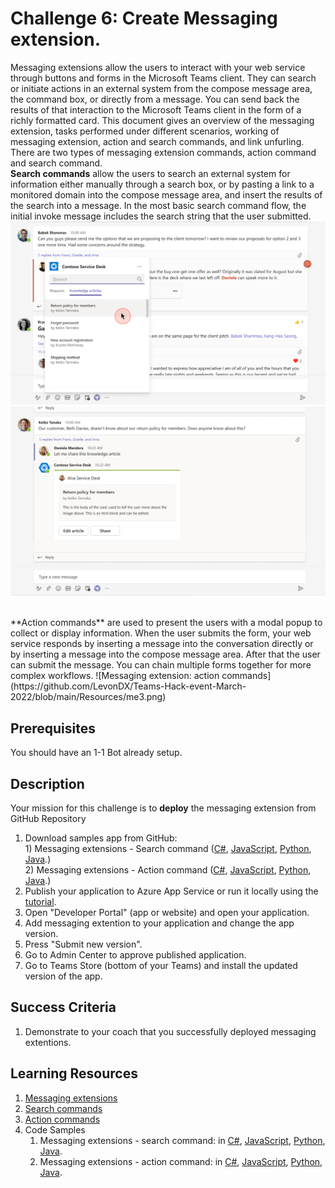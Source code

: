 # Challenge 6: Create Messaging extension.

Messaging extensions allow the users to interact with your web service through buttons and forms in the Microsoft Teams client. They can search or initiate actions in an external system from the compose message area, the command box, or directly from a message. You can send back the results of that interaction to the Microsoft Teams client in the form of a richly formatted card. This document gives an overview of the messaging extension, tasks performed under different scenarios, working of messaging extension, action and search commands, and link unfurling.
There are two types of messaging extension commands, action command and search command.
<br/>
**Search commands** allow the users to search an external system for information either manually through a search box, or by pasting a link to a monitored domain into the compose message area, and insert the results of the search into a message. In the most basic search command flow, the initial invoke message includes the search string that the user submitted. 
![Messaging extension: search commands](https://github.com/LevonDX/Teams-Hack-event-March-2022/blob/main/Resources/me1.png)
![Messaging extension: search commands](https://github.com/LevonDX/Teams-Hack-event-March-2022/blob/main/Resources/me2.png)

<br/>
**Action commands** are used to present the users with a modal popup to collect or display information. When the user submits the form, your web service responds by inserting a message into the conversation directly or by inserting a message into the compose message area. After that the user can submit the message. You can chain multiple forms together for more complex workflows.
![Messaging extension: action commands](https://github.com/LevonDX/Teams-Hack-event-March-2022/blob/main/Resources/me3.png)

## Prerequisites

You should have an 1-1 Bot already setup. 

## Description

Your mission for this challenge is to **deploy** the messaging extension from GitHub Repository
1. Download samples app from GitHub: 
<br/> 1) Messaging extensions - Search command ([C#](https://github.com/microsoft/BotBuilder-Samples/blob/main/samples/csharp_dotnetcore/50.teams-messaging-extensions-search),	[JavaScript](https://github.com/microsoft/BotBuilder-Samples/blob/main/samples/javascript_nodejs/50.teams-messaging-extensions-search),	[Python](https://github.com/microsoft/BotBuilder-Samples/blob/main/samples/python/50.teams-messaging-extensions-search),	[Java](https://github.com/microsoft/BotBuilder-Samples/blob/main/samples/java_springboot/50.teams-messaging-extensions-search).) 
<br/> 2) Messaging extensions - Action command ([C#](https://github.com/microsoft/BotBuilder-Samples/blob/main/samples/csharp_dotnetcore/51.teams-messaging-extensions-action),	[JavaScript](https://github.com/microsoft/BotBuilder-Samples/blob/main/samples/javascript_nodejs/51.teams-messaging-extensions-action),	[Python](https://github.com/microsoft/BotBuilder-Samples/blob/main/samples/python/51.teams-messaging-extensions-action),	[Java](https://github.com/microsoft/BotBuilder-Samples/blob/main/samples/java_springboot/51.teams-messaging-extensions-action).)
2. Publish your application to Azure App Service or run it locally using the [tutorial](https://docs.microsoft.com/en-us/microsoftteams/platform/concepts/build-and-test/debug).
3. Open "Developer Portal" (app or website) and open your application.
4. Add messaging extention to your application and change the app version.
5. Press "Submit new version".
6. Go to Admin Center to approve published application.
7. Go to Teams Store (bottom of your Teams) and install the updated version of the app.


## Success Criteria

1. Demonstrate to your coach that you successfully deployed messaging extentions.

## Learning Resources

1. [Messaging extensions](https://docs.microsoft.com/en-us/microsoftteams/platform/messaging-extensions/what-are-messaging-extensions)
2. [Search commands](https://docs.microsoft.com/en-us/microsoftteams/platform/messaging-extensions/how-to/search-commands/define-search-command)
3. [Action commands](https://docs.microsoft.com/en-us/microsoftteams/platform/messaging-extensions/how-to/action-commands/define-action-command)
4. Code Samples
    1. Messaging extensions - search command: in [C#](https://github.com/microsoft/BotBuilder-Samples/blob/main/samples/csharp_dotnetcore/50.teams-messaging-extensions-search),	[JavaScript](https://github.com/microsoft/BotBuilder-Samples/blob/main/samples/javascript_nodejs/50.teams-messaging-extensions-search),	[Python](https://github.com/microsoft/BotBuilder-Samples/blob/main/samples/python/50.teams-messaging-extensions-search),	[Java](https://github.com/microsoft/BotBuilder-Samples/blob/main/samples/java_springboot/50.teams-messaging-extensions-search).
    2. Messaging extensions - action command: in [C#](https://github.com/microsoft/BotBuilder-Samples/blob/main/samples/csharp_dotnetcore/51.teams-messaging-extensions-action),	[JavaScript](https://github.com/microsoft/BotBuilder-Samples/blob/main/samples/javascript_nodejs/51.teams-messaging-extensions-action),	[Python](https://github.com/microsoft/BotBuilder-Samples/blob/main/samples/python/51.teams-messaging-extensions-action),	[Java](https://github.com/microsoft/BotBuilder-Samples/blob/main/samples/java_springboot/51.teams-messaging-extensions-action).

